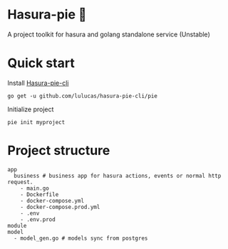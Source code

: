 # Hasura-pie 🥧

A project toolkit for hasura and golang standalone service (Unstable)

# Quick start

Install [Hasura-pie-cli](https://github.com/lulucas/hasura-pie-cli)

```
go get -u github.com/lulucas/hasura-pie-cli/pie
```

Initialize project

```
pie init myproject
```

# Project structure

```
app
  business # business app for hasura actions, events or normal http request.
    - main.go
    - Dockerfile
    - docker-compose.yml
    - docker-compose.prod.yml
    - .env
    - .env.prod
module
model
  - model_gen.go # models sync from postgres
```

